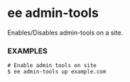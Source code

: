 # ee admin-tools

Enables/Disables admin-tools on a site.

### EXAMPLES

    # Enable admin tools on site
    $ ee admin-tools up example.com



